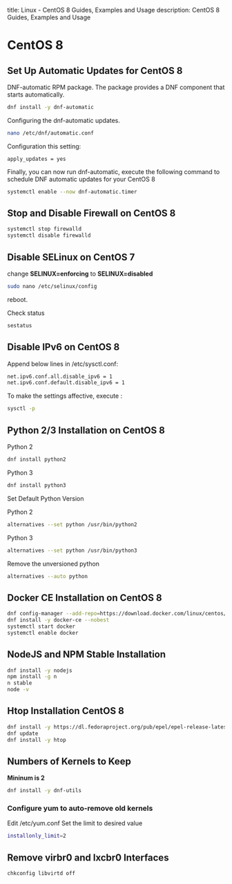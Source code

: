 title: Linux - CentOS 8 Guides, Examples and Usage
description: CentOS 8 Guides, Examples and Usage

# CentOS 8

## Set Up Automatic Updates for CentOS 8

DNF-automatic RPM package. The package provides a DNF component that starts automatically.

```bash
dnf install -y dnf-automatic
```

Configuring the dnf-automatic updates.

```bash
nano /etc/dnf/automatic.conf
```

Configuration this setting:

```config
apply_updates = yes
```

Finally, you can now run dnf-automatic, execute the following command to schedule DNF automatic updates for your CentOS 8

```bash
systemctl enable --now dnf-automatic.timer
```

## Stop and Disable Firewall on CentOS 8

```bash
systemctl stop firewalld
systemctl disable firewalld
```

## Disable SELinux on CentOS 7

change **SELINUX=enforcing** to **SELINUX=disabled**

```bash
sudo nano /etc/selinux/config
```

reboot.

Check status

```bash
sestatus
```

## Disable IPv6 on CentOS 8

Append below lines in /etc/sysctl.conf:

```bash
net.ipv6.conf.all.disable_ipv6 = 1
net.ipv6.conf.default.disable_ipv6 = 1
```

To make the settings affective, execute :

```bash
sysctl -p
```

## Python 2/3 Installation on CentOS 8

Python 2

```bash
dnf install python2
```

Python 3

```bash
dnf install python3
```

Set Default Python Version

Python 2

```bash
alternatives --set python /usr/bin/python2
```

Python 3

```bash
alternatives --set python /usr/bin/python3
```

Remove the unversioned python

```bash
alternatives --auto python
```

## Docker CE Installation on CentOS 8

```bash
dnf config-manager --add-repo=https://download.docker.com/linux/centos/docker-ce.repo
dnf install -y docker-ce --nobest
systemctl start docker
systemctl enable docker
```

## NodeJS and NPM Stable Installation

```bash
dnf install -y nodejs
npm install -g n
n stable
node -v
```

## Htop Installation CentOS 8

```bash
dnf install -y https://dl.fedoraproject.org/pub/epel/epel-release-latest-8.noarch.rpm
dnf update
dnf install -y htop
```

## Numbers of Kernels to Keep

**Mininum is 2**

```bash
dnf install -y dnf-utils
```

### Configure yum to auto-remove old kernels

Edit /etc/yum.conf
Set the limit to desired value

```bash
installonly_limit=2
```

## Remove virbr0 and lxcbr0 Interfaces

```bash
chkconfig libvirtd off
```
